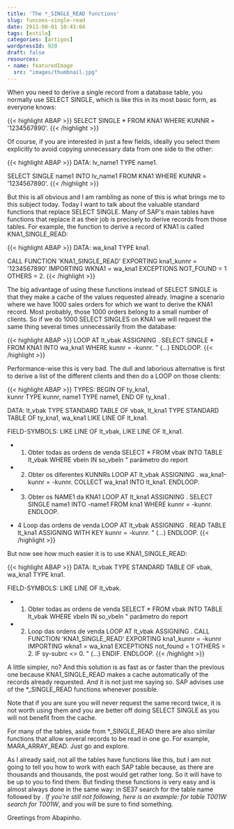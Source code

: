 ```yaml
---
title: 'The *_SINGLE_READ functions'
slug: funcoes-single-read
date: 2011-08-01 10:43:04
tags: [estilo]
categories: [artigos]
wordpressId: 920
draft: false
resources:
- name: featuredImage
  src: "images/thumbnail.jpg"
---
```

When you need to derive a single record from a database table, you normally use SELECT SINGLE, which is like this in its most basic form, as everyone knows:


{{< highlight ABAP >}}
SELECT SINGLE *
  FROM KNA1
  WHERE KUNNR = '1234567890'.
{{< /highlight >}}

Of course, if you are interested in just a few fields, ideally you select them explicitly to avoid copying unnecessary data from one side to the other:


{{< highlight ABAP >}}
DATA: lv_name1 TYPE name1.

SELECT SINGLE name1 INTO lv_name1
  FROM KNA1
  WHERE KUNNR = '1234567890'.
{{< /highlight >}}

But this is all obvious and I am rambling as none of this is what brings me to this subject today. Today I want to talk about the valuable standard functions that replace SELECT SINGLE. Many of SAP's main tables have functions that replace it as their job is precisely to derive records from those tables. For example, the function to derive a record of KNA1 is called KNA1_SINGLE_READ:


{{< highlight ABAP >}}
DATA: wa_kna1 TYPE kna1.

CALL FUNCTION 'KNA1_SINGLE_READ'
  EXPORTING
    kna1_kunnr       = '1234567890'
  IMPORTING
    WKNA1            = wa_kna1
  EXCEPTIONS
    NOT_FOUND        = 1
    OTHERS           = 2.
{{< /highlight >}}

The big advantage of using these functions instead of SELECT SINGLE is that they make a cache of the values requested already. Imagine a scenario where we have 1000 sales orders for which we want to derive the KNA1 record. Most probably, those 1000 orders belong to a small number of clients. So if we do 1000 SELECT SINGLES on KNA1 we will request the same thing several times unnecessarily from the database:


{{< highlight ABAP >}}
LOOP AT lt_vbak ASSIGNING <vbak>.
  SELECT SINGLE * FROM KNA1
    INTO wa_kna1
    WHERE kunnr = <vbak>-kunnr.
  " (...)
ENDLOOP.
{{< /highlight >}}

Performance-wise this is very bad. The dull and laborious alternative is first to derive a list of the different clients and then do a LOOP on those clients:


{{< highlight ABAP >}}
TYPES: BEGIN OF ty_kna1,        
        kunnr TYPE kunnr,
        name1 TYPE name1,
      END OF ty_kna1 .

DATA: lt_vbak TYPE STANDARD TABLE OF vbak,
      lt_kna1 TYPE STANDARD TABLE OF ty_kna1,
      wa_kna1 LIKE LINE OF lt_kna1.

FIELD-SYMBOLS: <vbak> LIKE LINE OF lt_vbak,
               <kna1> LIKE LINE OF lt_kna1.

* 1. Obter todas as ordens de venda
SELECT * FROM vbak 
  INTO TABLE lt_vbak
  WHERE vbeln IN so_vbeln  " parâmetro do report

* 2. Obter os diferentes KUNNRs
LOOP AT lt_vbak ASSIGNING <vbak>.
  wa_kna1-kunnr = <vbak>-kunnr.
  COLLECT wa_kna1 INTO lt_kna1.
ENDLOOP.

* 3. Obter os NAME1 da KNA1
LOOP AT lt_kna1 ASSIGNING <kna1>.
  SELECT SINGLE name1 INTO <kna1>-name1
    FROM kna1
    WHERE kunnr = <kna1>-kunnr.
ENDLOOP.

* 4 Loop das ordens de venda
LOOP AT lt_vbak ASSIGNING <vbak>.
  READ TABLE lt_kna1 ASSIGNING <kna1> WITH KEY kunnr = <vbak>-kunnr.
  " (...)
ENDLOOP.
{{< /highlight >}}

But now see how much easier it is to use KNA1_SINGLE_READ:


{{< highlight ABAP >}}
DATA: lt_vbak TYPE STANDARD TABLE OF vbak,      
          wa_kna1 TYPE kna1.

FIELD-SYMBOLS: <vbak> LIKE LINE OF lt_vbak.

* 1. Obter todas as ordens de venda
SELECT * FROM vbak 
  INTO TABLE lt_vbak
  WHERE vbeln IN so_vbeln  " parâmetro do report

* 2. Loop das ordens de venda
LOOP AT lt_vbak ASSIGNING <vbak>.
  CALL FUNCTION 'KNA1_SINGLE_READ'
    EXPORTING
      kna1_kunnr = <vbak>-kunnr
    IMPORTING
      wkna1      = wa_kna1
    EXCEPTIONS
      not_found  = 1
      OTHERS     = 2.
  IF sy-subrc <> 0.
    " (...)
  ENDIF.
ENDLOOP.
{{< /highlight >}}

A little simpler, no? And this solution is as fast as or faster than the previous one because KNA1_SINGLE_READ makes a cache automatically of the records already requested. And it is not just me saying so. SAP advises use of the *_SINGLE_READ functions whenever possible.

Note that if you are sure you will never request the same record twice, it is not worth using them and you are better off doing SELECT SINGLE as you will not benefit from the cache.

For many of the tables, aside from *_SINGLE_READ there are also similar functions that allow several records to be read in one go. For example, MARA_ARRAY_READ. Just go and explore.

As I already said, not all the tables have functions like this, but I am not going to tell you how to work with each SAP table because, as there are thousands and thousands, the post would get rather long. So it will have to be up to you to find them. But finding these functions is very easy and is almost always done in the same way: in SE37 search for the table name followed by *. If you’re still not following, here is an example:
for table T001W search for T001W*, and you will be sure to find something.

Greetings from Abapinho.
